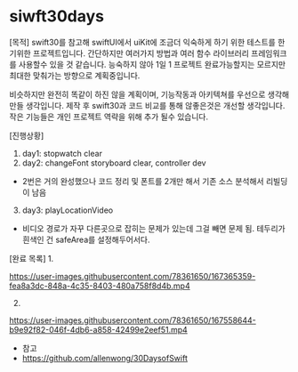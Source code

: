# siwft30days



[목적]
swift30를 참고해 swiftUI에서 uiKit에 조금더 익숙하게 하기 위한 테스트를 한기위한 프로젝트입니다.
간단하지만 여러가지 방법과 여러 함수 라이브러리 프레임워크를 사용할수 있을 것 같습니다.
능숙하지 않아 1일 1 프로젝트 완료가능할지는 모르지만 최대한 맞춰가는 방향으로 계획중입니다.

비슷하지만 완전히 똑같이 하진 않을 계획이며, 기능작동과 아키텍쳐를 우선으로 생각해 만들 생각입니다.
제작 후 swift30과 코드 비교를 통해 않좋은것은 개선할 생각입니다.
작은 기능들은 개인 프로젝트 역략을 위해 추가 될수 있습니다.

[진행상황]

1. day1: stopwatch clear
2. day2: changeFont storyboard clear, controller dev
 - 2번은 거의 완성했으나 코드 정리 및 폰트를 2개만 해서 기존 소스 분석해서 리빌딩이 남음

3. day3: playLocationVideo
 - 비디오 경로가 자꾸 다른곳으로 잡히는 문제가 있는데 그걸 빼면 문제 됨. 테두리가 흰색인 건 safeArea를 설정해두어서다.

[완료 목록]
1.

https://user-images.githubusercontent.com/78361650/167365359-fea8a3dc-848a-4c35-8403-480a758f8d4b.mp4

2.

https://user-images.githubusercontent.com/78361650/167558644-b9e92f82-046f-4db6-a858-42499e2eef51.mp4






- 참고
- https://github.com/allenwong/30DaysofSwift
